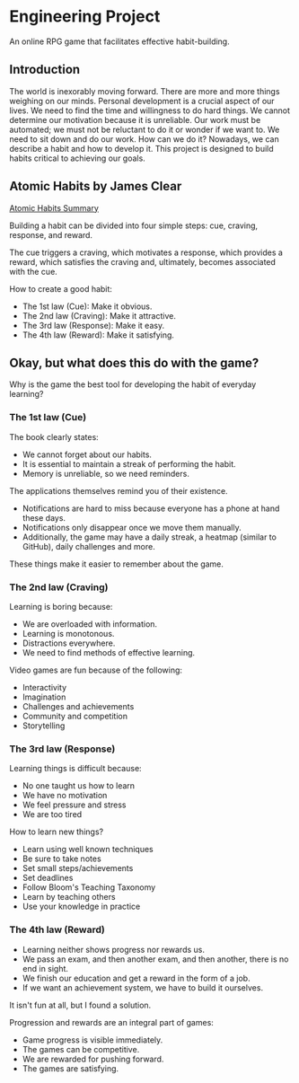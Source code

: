 # Engineering Project

An online RPG game that facilitates effective habit-building.

## Introduction

The world is inexorably moving forward. There are more and more things weighing on our minds.
Personal development is a crucial aspect of our lives. We need to find the time and willingness to do hard things.
We cannot determine our motivation because it is unreliable. 
Our work must be automated; we must not be reluctant to do it or wonder if we want to.
We need to sit down and do our work. How can we do it? Nowadays, we can describe a habit and how to develop it.
This project is designed to build habits critical to achieving our goals.

## Atomic Habits by James Clear

[Atomic Habits Summary](https://jamesclear.com/atomic-habits-summary)

Building a habit can be divided into four simple steps: cue, craving, response, and reward.

The cue triggers a craving, which motivates a response, which provides a reward, which satisfies the craving and,
ultimately, becomes associated with the cue.

How to create a good habit:
- The 1st law (Cue): Make it obvious.
- The 2nd law (Craving): Make it attractive.
- The 3rd law (Response): Make it easy.
- The 4th law (Reward): Make it satisfying.

## Okay, but what does this do with the game?
Why is the game the best tool for developing the habit of everyday learning?

### The 1st law (Cue)
The book clearly states:
- We cannot forget about our habits.
- It is essential to maintain a streak of performing the habit.
- Memory is unreliable, so we need reminders.

The applications themselves remind you of their existence.
- Notifications are hard to miss because everyone has a phone at hand these days.
- Notifications only disappear once we move them manually.
- Additionally, the game may have a daily streak, a heatmap (similar to GitHub), daily challenges and more.

These things make it easier to remember about the game.

### The 2nd law (Craving)
Learning is boring because:
- We are overloaded with information.
- Learning is monotonous.
- Distractions everywhere.
- We need to find methods of effective learning.

Video games are fun because of the following:
- Interactivity
- Imagination
- Challenges and achievements
- Community and competition
- Storytelling

### The 3rd law (Response)
Learning things is difficult because:
- No one taught us how to learn
- We have no motivation
- We feel pressure and stress
- We are too tired

How to learn new things?
- Learn using well known techniques
- Be sure to take notes
- Set small steps/achievements
- Set deadlines
- Follow Bloom's Teaching Taxonomy
- Learn by teaching others
- Use your knowledge in practice

### The 4th law (Reward)

- Learning neither shows progress nor rewards us.
- We pass an exam, and then another exam, and then another, there is no end in sight.
- We finish our education and get a reward in the form of a job.
- If we want an achievement system, we have to build it ourselves.

It isn't fun at all, but I found a solution.

Progression and rewards are an integral part of games:

- Game progress is visible immediately.
- The games can be competitive.
- We are rewarded for pushing forward.
- The games are satisfying.

